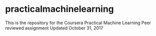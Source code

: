 # practicalmachinelearning
This is the repository for the Coursera Practical Machine Learning Peer reviewed assignment
Updated October 31, 2017
